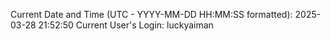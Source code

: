 Current Date and Time (UTC - YYYY-MM-DD HH:MM:SS formatted): 2025-03-28 21:52:50
Current User's Login: luckyaiman
